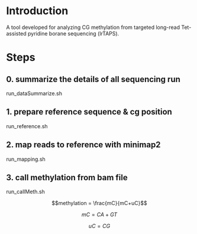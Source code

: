 # Introduction
A tool developed for analyzing CG methylation from targeted long-read Tet-assisted pyridine borane sequencing (lrTAPS).

# Steps

## 0. summarize the details of all sequencing run
run_dataSummarize.sh 

## 1. prepare reference sequence & cg position 
run_reference.sh

## 2. map reads to reference with minimap2
run_mapping.sh

## 3. call methylation from bam file 

run_callMeth.sh

$$methylation = \frac{mC}{mC+uC}$$

$$mC = CA + GT$$ 

$$uC = CG$$


